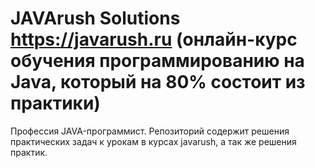 # JAVArush Solutions https://javarush.ru (онлайн-курс обучения программированию на Java, который на 80% состоит из практики) 

Профессия JAVA-программист. Репозиторий содержит решения практических задач к урокам в курсах javarush, а так же решения практик.
